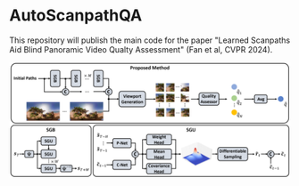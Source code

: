 # AutoScanpathQA
This repository will publish the main code for the paper "Learned Scanpaths Aid Blind Panoramic Video Qualty Assessment" (Fan et al, CVPR 2024).

![alt sample](Framework.png)
